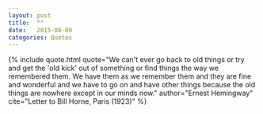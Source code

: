 ```yaml
---
layout: post
title:  ""
date:   2015-08-09
categories: Quotes
---
```


{% include quote.html quote="We can't ever go back to old things or try and get the 'old kick' out of something or find things the way we remembered them. We have them as we remember them and they are fine and wonderful and we have to go on and have other things because the old things are nowhere except in our minds now." author="Ernest Hemingway" cite="Letter to Bill Horne, Paris (1923)" %}